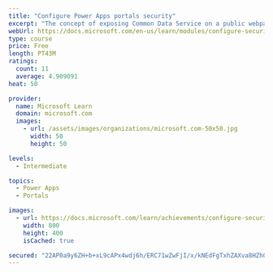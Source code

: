 ```yaml
---
title: "Configure Power Apps portals security"
excerpt: "The concept of exposing Common Data Service on a public webpage is appealing for addressing numerous business requirements. However, careful consideration is necessary to avoid exposing private or sensitive data. This module will focus on helping you understand and configure portal security to protect static and dynamic content and limit visibility to specific audiences."
webUrl: https://docs.microsoft.com/en-us/learn/modules/configure-security/
type: course
price: Free
length: PT43M
ratings:
  count: 11
  average: 4.909091
heat: 50

provider:
  name: Microsoft Learn
  domain: microsoft.com
  images:
    - url: /assets/images/organizations/microsoft.com-50x50.jpg
      width: 50
      height: 50

levels:
  - Intermediate

topics:
  - Power Apps
  - Portals

images:
  - url: https://docs.microsoft.com/learn/achievements/configure-security-social.png
    width: 800
    height: 400
    isCached: true

secured: "22AP0a9y6ZH+b+xL9cAPx4wdj6h/ERC71wZwFjI/x/kNEdFgTxhZAXva8HZh04wiqiBh8fiyS9KqTiQegPTgqG66PH2htAyjhwgKtSohQKPEzBCkIxNlchFUvszXiJOk6DJ7JDQkxz/8HwwOD54C1FyxHv8bbiFvA7iqdq3UiRQ3SxwlMhhso85KC4OnDQXpUzZrNzcSrVK88GiLVK/FPGJXsuKcEXPl2Mf1+PpPTNXD/mm98VElwLENJMoguUGKa5fEMROmBYxzNpRzVYJP8wbfJ9BJikBcOBwZ5pugpYzowbUpc0BudrtXEa+O52gw3xjFl5M+LuJeoUjzhCL6hOhJWy/V4B+aBtjAQYpsYx1mepDGjkONlRc14dBmn0wI+4P7uPUl2UxGiWIZrNaoHw==;CTdFQn1RkG9tkjVs3SM/vA=="
---
```


